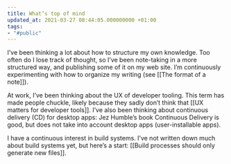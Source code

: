 ```yaml
---
title: What’s top of mind
updated_at: 2021-03-27 08:44:05.000000000 +01:00
tags:
- "#public"
---
```



I’ve been thinking a lot about how to structure my own knowledge. Too often do I lose track of thought, so I’ve been note-taking in a more structured way, and publishing some of it on my web site. I’m continuously experimenting with how to organize my writing (see [[The format of a note]]).

At work, I’ve been thinking about the UX of developer tooling. This term has made people chuckle, likely because they sadly don’t think that [[UX matters for developer tools]]. I’ve also been thinking about continuous delivery (CD) for desktop apps: Jez Humble’s book Continuous Delivery is good, but does not take into account desktop apps (user-installable apps).

I have a continuous interest in build systems. I’ve not written down much about build systems yet, but here’s a start: [[Build processes should only generate new files]].